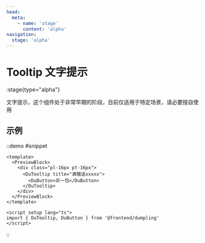 ```yaml
---
head:
  meta:
    - name: 'stage'
      content: 'alpha'
navigation:
  stage: 'alpha'
---
```


# Tooltip 文字提示

:stage{type="alpha"}

文字提示，这个组件处于非常早期的阶段，目前仅适用于特定场景，请必要擅自使用

## 示例

::demo
#snippet
```vue
<template>
  <PreviewBlock>
    <div class="pl-16px pt-16px">
      <DuTooltip title="满赠送xxxxx">
        <DuButton>买一包</DuButton>
      </DuTooltip>
    </div>
  </PreviewBlock>
</template>

<script setup lang="ts">
import { DuTooltip, DuButton } from '@frontend/dumpling'
</script>
```
::

